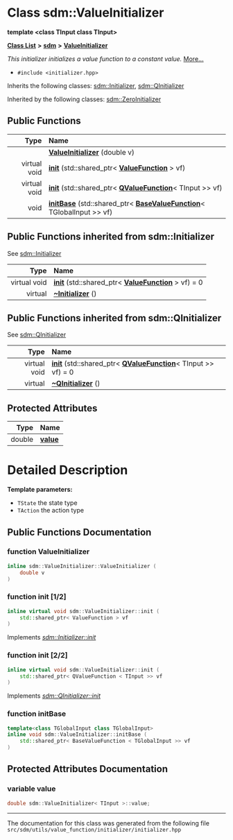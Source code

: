 
# Class sdm::ValueInitializer

<link rel="stylesheet" href="https://cdnjs.cloudflare.com/ajax/libs/KaTeX/0.5.1/katex.min.css">
<link rel="stylesheet" href="https://cdn.jsdelivr.net/github-markdown-css/2.2.1/github-markdown.css"/>


**template &lt;class TInput class TInput&gt;**


[**Class List**](annotated.md) **>** [**sdm**](namespacesdm.md) **>** [**ValueInitializer**](classsdm_1_1ValueInitializer.md)



_This initializer initializes a value function to a constant value._ [More...](#detailed-description)

* `#include <initializer.hpp>`



Inherits the following classes: [sdm::Initializer](classsdm_1_1Initializer.md),  [sdm::QInitializer](classsdm_1_1QInitializer.md)


Inherited by the following classes: [sdm::ZeroInitializer](classsdm_1_1ZeroInitializer.md)


















## Public Functions

| Type | Name |
| ---: | :--- |
|   | [**ValueInitializer**](classsdm_1_1ValueInitializer.md#function-valueinitializer) (double v) <br> |
| virtual void | [**init**](classsdm_1_1ValueInitializer.md#function-init-1-2) (std::shared\_ptr&lt; [**ValueFunction**](classsdm_1_1ValueFunction.md) &gt; vf) <br> |
| virtual void | [**init**](classsdm_1_1ValueInitializer.md#function-init-2-2) (std::shared\_ptr&lt; [**QValueFunction**](classsdm_1_1QValueFunction.md)&lt; TInput &gt;&gt; vf) <br> |
|  void | [**initBase**](classsdm_1_1ValueInitializer.md#function-initbase) (std::shared\_ptr&lt; [**BaseValueFunction**](classsdm_1_1BaseValueFunction.md)&lt; TGlobalInput &gt;&gt; vf) <br> |

## Public Functions inherited from sdm::Initializer

See [sdm::Initializer](classsdm_1_1Initializer.md)

| Type | Name |
| ---: | :--- |
| virtual void | [**init**](classsdm_1_1Initializer.md#function-init) (std::shared\_ptr&lt; [**ValueFunction**](classsdm_1_1ValueFunction.md) &gt; vf) = 0<br> |
| virtual  | [**~Initializer**](classsdm_1_1Initializer.md#function-initializer) () <br> |

## Public Functions inherited from sdm::QInitializer

See [sdm::QInitializer](classsdm_1_1QInitializer.md)

| Type | Name |
| ---: | :--- |
| virtual void | [**init**](classsdm_1_1QInitializer.md#function-init) (std::shared\_ptr&lt; [**QValueFunction**](classsdm_1_1QValueFunction.md)&lt; TInput &gt;&gt; vf) = 0<br> |
| virtual  | [**~QInitializer**](classsdm_1_1QInitializer.md#function-qinitializer) () <br> |










## Protected Attributes

| Type | Name |
| ---: | :--- |
|  double | [**value**](classsdm_1_1ValueInitializer.md#variable-value)  <br> |












# Detailed Description




**Template parameters:**


* `TState` the state type 
* `TAction` the action type 



    
## Public Functions Documentation


### function ValueInitializer 


```cpp
inline sdm::ValueInitializer::ValueInitializer (
    double v
) 
```



### function init [1/2]


```cpp
inline virtual void sdm::ValueInitializer::init (
    std::shared_ptr< ValueFunction > vf
) 
```


Implements [*sdm::Initializer::init*](classsdm_1_1Initializer.md#function-init)


### function init [2/2]


```cpp
inline virtual void sdm::ValueInitializer::init (
    std::shared_ptr< QValueFunction < TInput >> vf
) 
```


Implements [*sdm::QInitializer::init*](classsdm_1_1QInitializer.md#function-init)


### function initBase 


```cpp
template<class TGlobalInput class TGlobalInput>
inline void sdm::ValueInitializer::initBase (
    std::shared_ptr< BaseValueFunction < TGlobalInput >> vf
) 
```


## Protected Attributes Documentation


### variable value 


```cpp
double sdm::ValueInitializer< TInput >::value;
```



------------------------------
The documentation for this class was generated from the following file `src/sdm/utils/value_function/initializer/initializer.hpp`